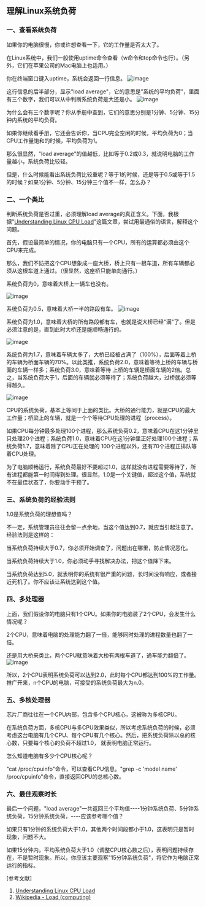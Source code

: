 ## 理解Linux系统负荷
### 一、查看系统负荷

如果你的电脑很慢，你或许想查看一下，它的工作量是否太大了。

在Linux系统中，我们一般使用uptime命令查看（w命令和top命令也行）。（另外，它们在苹果公司的Mac电脑上也适用。）

你在终端窗口键入uptime，系统会返回一行信息。
![image](https://user-images.githubusercontent.com/6757408/197134048-78f5bd3a-6ab0-4871-9b72-516bc92835a6.png)

这行信息的后半部分，显示"load average"，它的意思是"系统的平均负荷"，里面有三个数字，我们可以从中判断系统负荷是大还是小。
![image](https://user-images.githubusercontent.com/6757408/197134118-ca9b7525-6d1c-43ea-80d3-bbad73f7661c.png)

为什么会有三个数字呢？你从手册中查到，它们的意思分别是1分钟、5分钟、15分钟内系统的平均负荷。

如果你继续看手册，它还会告诉你，当CPU完全空闲的时候，平均负荷为0；当CPU工作量饱和的时候，平均负荷为1。

那么很显然，"load average"的值越低，比如等于0.2或0.3，就说明电脑的工作量越小，系统负荷比较轻。

但是，什么时候能看出系统负荷比较重呢？等于1的时候，还是等于0.5或等于1.5的时候？如果1分钟、5分钟、15分钟三个值不一样，怎么办？


### 二、一个类比

判断系统负荷是否过重，必须理解load average的真正含义。下面，我根据"[Understanding Linux CPU Load](http://blog.scoutapp.com/articles/2009/07/31/understanding-load-averages)"这篇文章，尝试用最通俗的语言，解释这个问题。

首先，假设最简单的情况，你的电脑只有一个CPU，所有的运算都必须由这个CPU来完成。

那么，我们不妨把这个CPU想象成一座大桥，桥上只有一根车道，所有车辆都必须从这根车道上通过。（很显然，这座桥只能单向通行。）

系统负荷为0，意味着大桥上一辆车也没有。

![image](https://user-images.githubusercontent.com/6757408/197134353-ff81d90f-2020-4c0f-9941-0a48214ea07c.png)

系统负荷为0.5，意味着大桥一半的路段有车。
![image](https://user-images.githubusercontent.com/6757408/197134425-66120737-4a4b-4bec-815f-940c3f9eb26e.png)

系统负荷为1.0，意味着大桥的所有路段都有车，也就是说大桥已经"满"了。但是必须注意的是，直到此时大桥还是能顺畅通行的。

![image](https://user-images.githubusercontent.com/6757408/197134501-27b75d52-bff1-4f03-b135-5c625d211b9f.png)


系统负荷为1.7，意味着车辆太多了，大桥已经被占满了（100%），后面等着上桥的车辆为桥面车辆的70%。以此类推，系统负荷2.0，意味着等待上桥的车辆与桥面的车辆一样多；系统负荷3.0，意味着等待
上桥的车辆是桥面车辆的2倍。总之，当系统负荷大于1，后面的车辆就必须等待了；系统负荷越大，过桥就必须等得越久。

![image](https://user-images.githubusercontent.com/6757408/197134582-fadfbef9-4e02-4b65-a803-26f447a1885c.png)

CPU的系统负荷，基本上等同于上面的类比。大桥的通行能力，就是CPU的最大工作量；桥梁上的车辆，就是一个个等待CPU处理的进程（process）。

如果CPU每分钟最多处理100个进程，那么系统负荷0.2，意味着CPU在这1分钟里只处理20个进程；系统负荷1.0，意味着CPU在这1分钟里正好处理100个进程；系统负荷1.7，意味着除了CPU正在处理的
100个进程以外，还有70个进程正排队等着CPU处理。

为了电脑顺畅运行，系统负荷最好不要超过1.0，这样就没有进程需要等待了，所有进程都能第一时间得到处理。很显然，1.0是一个关键值，超过这个值，系统就不在最佳状态了，你要动手干预了。

### 三、系统负荷的经验法则

1.0是系统负荷的理想值吗？

不一定，系统管理员往往会留一点余地，当这个值达到0.7，就应当引起注意了。经验法则是这样的：

当系统负荷持续大于0.7，你必须开始调查了，问题出在哪里，防止情况恶化。

当系统负荷持续大于1.0，你必须动手寻找解决办法，把这个值降下来。

当系统负荷达到5.0，就表明你的系统有很严重的问题，长时间没有响应，或者接近死机了。你不应该让系统达到这个值。

### 四、多处理器

上面，我们假设你的电脑只有1个CPU。如果你的电脑装了2个CPU，会发生什么情况呢？

2个CPU，意味着电脑的处理能力翻了一倍，能够同时处理的进程数量也翻了一倍。

还是用大桥来类比，两个CPU就意味着大桥有两根车道了，通车能力翻倍了。
![image](https://user-images.githubusercontent.com/6757408/197134771-d8829246-3d08-4a7c-8570-2fb1267e2b12.png)

所以，2个CPU表明系统负荷可以达到2.0，此时每个CPU都达到100%的工作量。推广开来，n个CPU的电脑，可接受的系统负荷最大为n.0。

### 五、多核处理器

芯片厂商往往在一个CPU内部，包含多个CPU核心，这被称为多核CPU。

在系统负荷方面，多核CPU与多CPU效果类似，所以考虑系统负荷的时候，必须考虑这台电脑有几个CPU、每个CPU有几个核心。然后，把系统负荷除以总的核心数，只要每个核心的负荷不超过1.0，
就表明电脑正常运行。

怎么知道电脑有多少个CPU核心呢？

"cat /proc/cpuinfo"命令，可以查看CPU信息。"grep -c 'model name' /proc/cpuinfo"命令，直接返回CPU的总核心数。

### 六、最佳观察时长

最后一个问题，"load average"一共返回三个平均值----1分钟系统负荷、5分钟系统负荷，15分钟系统负荷，----应该参考哪个值？

如果只有1分钟的系统负荷大于1.0，其他两个时间段都小于1.0，这表明只是暂时现象，问题不大。

如果15分钟内，平均系统负荷大于1.0（调整CPU核心数之后），表明问题持续存在，不是暂时现象。所以，你应该主要观察"15分钟系统负荷"，将它作为电脑正常运行的指标。


[参考文献]

1. [Understanding Linux CPU Load](https://scoutapm.com/blog/understanding-load-averages)
2. [Wikipedia - Load (computing)](https://en.wikipedia.org/wiki/Load_%28computing%29)



